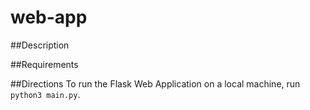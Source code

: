 # web-app

##Description

##Requirements

##Directions
To run the Flask Web Application on a local machine, run `python3 main.py`.



